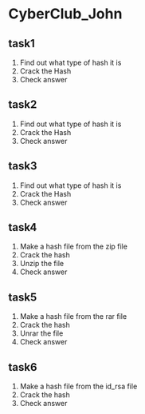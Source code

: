 # CyberClub_John

## task1
1. Find out what type of hash it is
2. Crack the Hash
3. Check answer

## task2
1. Find out what type of hash it is
2. Crack the Hash
3. Check answer

## task3
1. Find out what type of hash it is
2. Crack the Hash
3. Check answer

## task4
1. Make a hash file from the zip file
2. Crack the hash
3. Unzip the file
4. Check answer

## task5
1. Make a hash file from the rar file
2. Crack the hash
3. Unrar the file
4. Check answer

## task6
1. Make a hash file from the id_rsa file
2. Crack the hash
3. Check answer
